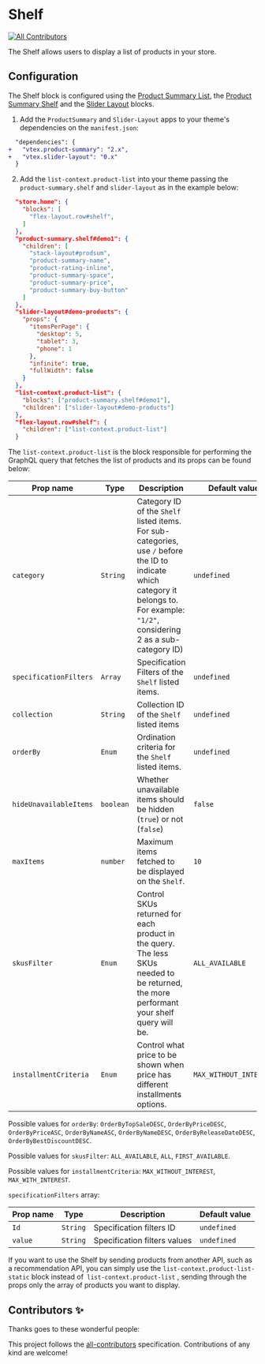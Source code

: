 # Shelf

<!-- ALL-CONTRIBUTORS-BADGE:START - Do not remove or modify this section -->
[![All Contributors](https://img.shields.io/badge/all_contributors-0-orange.svg?style=flat-square)](#contributors-)
<!-- ALL-CONTRIBUTORS-BADGE:END -->

The Shelf allows users to display a list of products in your store.

## Configuration

The Shelf block is configured using the [Product Summary List](https://vtex.io/docs/components/all/vtex.product-summary/), the [Product Summary Shelf](https://vtex.io/docs/components/all/vtex.product-summary/) and the [Slider Layout](https://vtex.io/docs/components/all/vtex.slider-layout/) blocks.

1. Add the `ProductSummary` and `Slider-Layout` apps to your theme's dependencies on the `manifest.json`:

```diff
  "dependencies": {
+   "vtex.product-summary": "2.x",
+   "vtex.slider-layout": "0.x"
  }
```

2. Add the `list-context.product-list` into your theme passing the `product-summary.shelf` and `slider-layout` as in the example below:

```json
  "store.home": {
    "blocks": [
      "flex-layout.row#shelf",
    ]
  },
  "product-summary.shelf#demo1": {
    "children": [
      "stack-layout#prodsum",
      "product-summary-name",
      "product-rating-inline",
      "product-summary-space",
      "product-summary-price",
      "product-summary-buy-button"
    ]
  },
  "slider-layout#demo-products": {
    "props": {
      "itemsPerPage": {
        "desktop": 5,
        "tablet": 3,
        "phone": 1
      },
      "infinite": true,
      "fullWidth": false
    }
  },
  "list-context.product-list": {
    "blocks": ["product-summary.shelf#demo1"],
    "children": ["slider-layout#demo-products"]
  },
  "flex-layout.row#shelf": {
    "children": ["list-context.product-list"]
  }
```

The `list-context.product-list` is the block responsible for performing the GraphQL query that fetches the list of products and its props can be found below:

| Prop name            | Type      | Description                                                                      | Default value      |
| -------------------- | --------- | -------------------------------------------------------------------------------- | ------------------ |
| `category`   | `String` | Category ID of the `Shelf` listed items. For sub-categories, use `/` before the ID to indicate which category it belongs to. For example: `"1/2"`, considering 2 as a sub-category ID)        |  `undefined`              |
| `specificationFilters`     | `Array`  | Specification Filters of the `Shelf` listed items.     | `undefined` |
| `collection` | `String` | Collection ID of the `Shelf` listed items                            | `undefined`              |
| `orderBy`    | `Enum` | Ordination criteria for the `Shelf` listed items. | `undefined`    |
| `hideUnavailableItems` | `boolean` | Whether unavailable items should be hidden (`true`) or not (`false`) | `false` |
| `maxItems`   | `number` | Maximum items fetched to be displayed on the `Shelf`.   | `10`                 |
| `skusFilter` | `Enum` | Control SKUs returned for each product in the query. The less SKUs needed to be returned, the more performant your shelf query will be.       | `ALL_AVAILABLE`              |
| `installmentCriteria`  | `Enum` | Control what price to be shown when price has different installments options.         | `MAX_WITHOUT_INTEREST`          |

Possible values for `orderBy`:
`OrderByTopSaleDESC`, `OrderByPriceDESC`, `OrderByPriceASC`, `OrderByNameASC`, `OrderByNameDESC`, `OrderByReleaseDateDESC`, `OrderByBestDiscountDESC`.

Possible values for `skusFilter`:
`ALL_AVAILABLE`, `ALL`, `FIRST_AVAILABLE`.

Possible values for `installmentCriteria`:
`MAX_WITHOUT_INTEREST`, `MAX_WITH_INTEREST`.

`specificationFilters` array:

| Prop name   | Type      | Description                               | Default value      |
| ----------- | --------- | ----------------------------------------- | ------------------ |
| `Id`        | `String`  | Specification filters ID                  | `undefined`        |
| `value`     | `String`  | Specification filters values              | `undefined`        |

If you want to use the Shelf by sending products from another API, such as a recommendation API, you can simply use the `list-context.product-list-static` block instead of` list-context.product-list` , sending through the props only the array of products you want to display.

<!-- DOCS-IGNORE:start -->

## Contributors ✨

Thanks goes to these wonderful people:

<!-- ALL-CONTRIBUTORS-LIST:START - Do not remove or modify this section -->
<!-- prettier-ignore-start -->
<!-- markdownlint-disable -->

<!-- markdownlint-enable -->
<!-- prettier-ignore-end -->
<!-- ALL-CONTRIBUTORS-LIST:END -->

This project follows the [all-contributors](https://github.com/all-contributors/all-contributors) specification. Contributions of any kind are welcome!

<!-- DOCS-IGNORE:end -->
